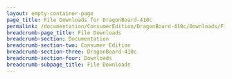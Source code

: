 ```yaml
---
layout: empty-container-page
page_title: File Downloads for DragonBoard-410c
permalink: /documentation/ConsumerEdition/DragonBoard-410c/Downloads/Files/
breadcrumb-page_title: File Downloads
breadcrumb-section: Documentation
breadcrumb-section-two: Consumer Edition
breadcrumb-section-three: DragonBoard-410c
breadcrumb-section-four: Downloads
breadcrumb-subpage_title: File Downloads
---
```

